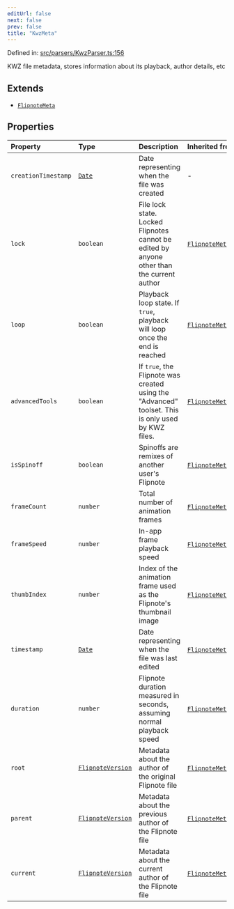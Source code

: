 ```yaml
---
editUrl: false
next: false
prev: false
title: "KwzMeta"
---
```


Defined in: [src/parsers/KwzParser.ts:156](https://github.com/jaames/flipnote.js/blob/24e772733243f115c3848537efabe6ee9020ad63/src/parsers/KwzParser.ts#L156)

KWZ file metadata, stores information about its playback, author details, etc

## Extends

- [`FlipnoteMeta`](/api/interfaces/flipnotemeta/)

## Properties

| Property | Type | Description | Inherited from |
| :------ | :------ | :------ | :------ |
| <a id="creationtimestamp"></a> `creationTimestamp` | [`Date`](https://developer.mozilla.org/docs/Web/JavaScript/Reference/Global_Objects/Date) | Date representing when the file was created | - |
| <a id="lock"></a> `lock` | `boolean` | File lock state. Locked Flipnotes cannot be edited by anyone other than the current author | [`FlipnoteMeta`](/api/interfaces/flipnotemeta/).[`lock`](/api/interfaces/flipnotemeta/#lock) |
| <a id="loop"></a> `loop` | `boolean` | Playback loop state. If `true`, playback will loop once the end is reached | [`FlipnoteMeta`](/api/interfaces/flipnotemeta/).[`loop`](/api/interfaces/flipnotemeta/#loop) |
| <a id="advancedtools"></a> `advancedTools` | `boolean` | If `true`, the Flipnote was created using the "Advanced" toolset. This is only used by KWZ files. | [`FlipnoteMeta`](/api/interfaces/flipnotemeta/).[`advancedTools`](/api/interfaces/flipnotemeta/#advancedtools) |
| <a id="isspinoff"></a> `isSpinoff` | `boolean` | Spinoffs are remixes of another user's Flipnote | [`FlipnoteMeta`](/api/interfaces/flipnotemeta/).[`isSpinoff`](/api/interfaces/flipnotemeta/#isspinoff) |
| <a id="framecount"></a> `frameCount` | `number` | Total number of animation frames | [`FlipnoteMeta`](/api/interfaces/flipnotemeta/).[`frameCount`](/api/interfaces/flipnotemeta/#framecount) |
| <a id="framespeed"></a> `frameSpeed` | `number` | In-app frame playback speed | [`FlipnoteMeta`](/api/interfaces/flipnotemeta/).[`frameSpeed`](/api/interfaces/flipnotemeta/#framespeed) |
| <a id="thumbindex"></a> `thumbIndex` | `number` | Index of the animation frame used as the Flipnote's thumbnail image | [`FlipnoteMeta`](/api/interfaces/flipnotemeta/).[`thumbIndex`](/api/interfaces/flipnotemeta/#thumbindex) |
| <a id="timestamp"></a> `timestamp` | [`Date`](https://developer.mozilla.org/docs/Web/JavaScript/Reference/Global_Objects/Date) | Date representing when the file was last edited | [`FlipnoteMeta`](/api/interfaces/flipnotemeta/).[`timestamp`](/api/interfaces/flipnotemeta/#timestamp) |
| <a id="duration"></a> `duration` | `number` | Flipnote duration measured in seconds, assuming normal playback speed | [`FlipnoteMeta`](/api/interfaces/flipnotemeta/).[`duration`](/api/interfaces/flipnotemeta/#duration) |
| <a id="root"></a> `root` | [`FlipnoteVersion`](/api/interfaces/flipnoteversion/) | Metadata about the author of the original Flipnote file | [`FlipnoteMeta`](/api/interfaces/flipnotemeta/).[`root`](/api/interfaces/flipnotemeta/#root) |
| <a id="parent"></a> `parent` | [`FlipnoteVersion`](/api/interfaces/flipnoteversion/) | Metadata about the previous author of the Flipnote file | [`FlipnoteMeta`](/api/interfaces/flipnotemeta/).[`parent`](/api/interfaces/flipnotemeta/#parent) |
| <a id="current"></a> `current` | [`FlipnoteVersion`](/api/interfaces/flipnoteversion/) | Metadata about the current author of the Flipnote file | [`FlipnoteMeta`](/api/interfaces/flipnotemeta/).[`current`](/api/interfaces/flipnotemeta/#current) |
